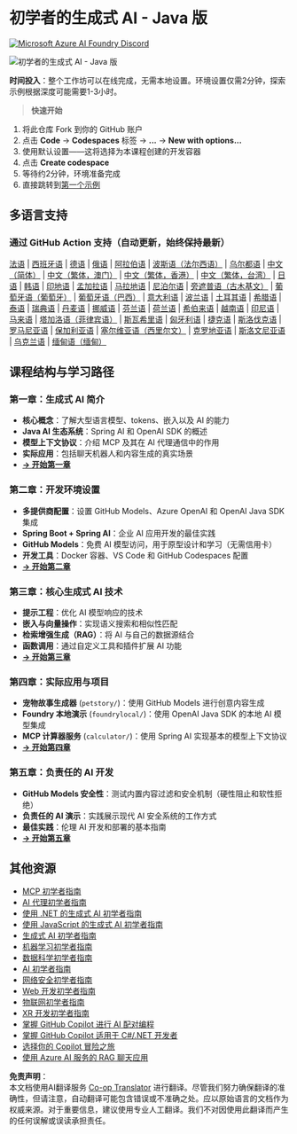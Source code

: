 <!--
CO_OP_TRANSLATOR_METADATA:
{
  "original_hash": "90ac762d40c6db51b8081cdb3e49e9db",
  "translation_date": "2025-08-07T11:03:14+00:00",
  "source_file": "README.md",
  "language_code": "zh"
}
-->
# 初学者的生成式 AI - Java 版
[![Microsoft Azure AI Foundry Discord](https://dcbadge.limes.pink/api/server/ByRwuEEgH4)](https://discord.com/invite/ByRwuEEgH4)

![初学者的生成式 AI - Java 版](../../translated_images/beg-genai-series.8b48be9951cc574c25f8a3accba949bfd03c2f008e2c613283a1b47316fbee68.zh.png)

**时间投入**：整个工作坊可以在线完成，无需本地设置。环境设置仅需2分钟，探索示例根据深度可能需要1-3小时。

> **快速开始**

1. 将此仓库 Fork 到你的 GitHub 账户
2. 点击 **Code** → **Codespaces** 标签 → **...** → **New with options...**
3. 使用默认设置——这将选择为本课程创建的开发容器
4. 点击 **Create codespace**
5. 等待约2分钟，环境准备完成
6. 直接跳转到[第一个示例](./02-SetupDevEnvironment/README.md#step-2-create-a-github-personal-access-token)

## 多语言支持

### 通过 GitHub Action 支持（自动更新，始终保持最新）

[法语](../fr/README.md) | [西班牙语](../es/README.md) | [德语](../de/README.md) | [俄语](../ru/README.md) | [阿拉伯语](../ar/README.md) | [波斯语（法尔西语）](../fa/README.md) | [乌尔都语](../ur/README.md) | [中文（简体）](./README.md) | [中文（繁体，澳门）](../mo/README.md) | [中文（繁体，香港）](../hk/README.md) | [中文（繁体，台湾）](../tw/README.md) | [日语](../ja/README.md) | [韩语](../ko/README.md) | [印地语](../hi/README.md) | [孟加拉语](../bn/README.md) | [马拉地语](../mr/README.md) | [尼泊尔语](../ne/README.md) | [旁遮普语（古木基文）](../pa/README.md) | [葡萄牙语（葡萄牙）](../pt/README.md) | [葡萄牙语（巴西）](../br/README.md) | [意大利语](../it/README.md) | [波兰语](../pl/README.md) | [土耳其语](../tr/README.md) | [希腊语](../el/README.md) | [泰语](../th/README.md) | [瑞典语](../sv/README.md) | [丹麦语](../da/README.md) | [挪威语](../no/README.md) | [芬兰语](../fi/README.md) | [荷兰语](../nl/README.md) | [希伯来语](../he/README.md) | [越南语](../vi/README.md) | [印尼语](../id/README.md) | [马来语](../ms/README.md) | [塔加洛语（菲律宾语）](../tl/README.md) | [斯瓦希里语](../sw/README.md) | [匈牙利语](../hu/README.md) | [捷克语](../cs/README.md) | [斯洛伐克语](../sk/README.md) | [罗马尼亚语](../ro/README.md) | [保加利亚语](../bg/README.md) | [塞尔维亚语（西里尔文）](../sr/README.md) | [克罗地亚语](../hr/README.md) | [斯洛文尼亚语](../sl/README.md) | [乌克兰语](../uk/README.md) | [缅甸语（缅甸）](../my/README.md)

## 课程结构与学习路径

### **第一章：生成式 AI 简介**
- **核心概念**：了解大型语言模型、tokens、嵌入以及 AI 的能力
- **Java AI 生态系统**：Spring AI 和 OpenAI SDK 的概述
- **模型上下文协议**：介绍 MCP 及其在 AI 代理通信中的作用
- **实际应用**：包括聊天机器人和内容生成的真实场景
- **[→ 开始第一章](./01-IntroToGenAI/README.md)**

### **第二章：开发环境设置**
- **多提供商配置**：设置 GitHub Models、Azure OpenAI 和 OpenAI Java SDK 集成
- **Spring Boot + Spring AI**：企业 AI 应用开发的最佳实践
- **GitHub Models**：免费 AI 模型访问，用于原型设计和学习（无需信用卡）
- **开发工具**：Docker 容器、VS Code 和 GitHub Codespaces 配置
- **[→ 开始第二章](./02-SetupDevEnvironment/README.md)**

### **第三章：核心生成式 AI 技术**
- **提示工程**：优化 AI 模型响应的技术
- **嵌入与向量操作**：实现语义搜索和相似性匹配
- **检索增强生成（RAG）**：将 AI 与自己的数据源结合
- **函数调用**：通过自定义工具和插件扩展 AI 功能
- **[→ 开始第三章](./03-CoreGenerativeAITechniques/README.md)**

### **第四章：实际应用与项目**
- **宠物故事生成器** (`petstory/`)：使用 GitHub Models 进行创意内容生成
- **Foundry 本地演示** (`foundrylocal/`)：使用 OpenAI Java SDK 的本地 AI 模型集成
- **MCP 计算器服务** (`calculator/`)：使用 Spring AI 实现基本的模型上下文协议
- **[→ 开始第四章](./04-PracticalSamples/README.md)**

### **第五章：负责任的 AI 开发**
- **GitHub Models 安全性**：测试内置内容过滤和安全机制（硬性阻止和软性拒绝）
- **负责任的 AI 演示**：实践展示现代 AI 安全系统的工作方式
- **最佳实践**：伦理 AI 开发和部署的基本指南
- **[→ 开始第五章](./05-ResponsibleGenAI/README.md)**

## 其他资源

- [MCP 初学者指南](https://github.com/microsoft/mcp-for-beginners)
- [AI 代理初学者指南](https://github.com/microsoft/ai-agents-for-beginners)
- [使用 .NET 的生成式 AI 初学者指南](https://github.com/microsoft/Generative-AI-for-beginners-dotnet)
- [使用 JavaScript 的生成式 AI 初学者指南](https://github.com/microsoft/generative-ai-with-javascript)
- [生成式 AI 初学者指南](https://github.com/microsoft/generative-ai-for-beginners)
- [机器学习初学者指南](https://aka.ms/ml-beginners)
- [数据科学初学者指南](https://aka.ms/datascience-beginners)
- [AI 初学者指南](https://aka.ms/ai-beginners)
- [网络安全初学者指南](https://github.com/microsoft/Security-101)
- [Web 开发初学者指南](https://aka.ms/webdev-beginners)
- [物联网初学者指南](https://aka.ms/iot-beginners)
- [XR 开发初学者指南](https://github.com/microsoft/xr-development-for-beginners)
- [掌握 GitHub Copilot 进行 AI 配对编程](https://aka.ms/GitHubCopilotAI)
- [掌握 GitHub Copilot 适用于 C#/.NET 开发者](https://github.com/microsoft/mastering-github-copilot-for-dotnet-csharp-developers)
- [选择你的 Copilot 冒险之旅](https://github.com/microsoft/CopilotAdventures)
- [使用 Azure AI 服务的 RAG 聊天应用](https://github.com/Azure-Samples/azure-search-openai-demo-java)

**免责声明**：  
本文档使用AI翻译服务 [Co-op Translator](https://github.com/Azure/co-op-translator) 进行翻译。尽管我们努力确保翻译的准确性，但请注意，自动翻译可能包含错误或不准确之处。应以原始语言的文档作为权威来源。对于重要信息，建议使用专业人工翻译。我们不对因使用此翻译而产生的任何误解或误读承担责任。